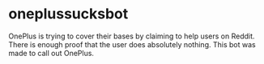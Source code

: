# oneplussucksbot
OnePlus is trying to cover their bases by claiming to help users on Reddit. There is enough proof that the user does absolutely nothing. This bot was made to call out OnePlus.
